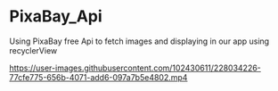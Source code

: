 # PixaBay_Api
Using PixaBay free Api to fetch images and displaying in our app using recyclerView



https://user-images.githubusercontent.com/102430611/228034226-77cfe775-656b-4071-add6-097a7b5e4802.mp4

